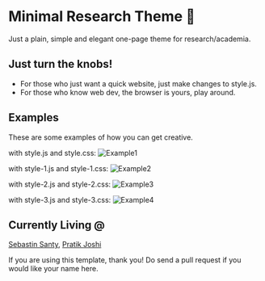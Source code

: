 # Minimal Research Theme :microscope:

Just a plain, simple and elegant one-page theme for research/academia.

## Just turn the knobs!
* For those who just want a quick website, just make changes to style.js.
* For those who know web dev, the browser is yours, play around.

## Examples
These are some examples of how you can get creative.

with style.js and style.css:
![Example1](assets/example1.png)

with style-1.js and style-1.css:
![Example2](assets/example2.png)

with style-2.js and style-2.css:
![Example3](assets/example3.png)

with style-3.js and style-3.css:
![Example4](assets/example4.png)

## Currently Living @
[Sebastin Santy](http://sebastinsanty.com/), [Pratik Joshi](https://pratikmjoshi.github.io/)

If you are using this template, thank you! Do send a pull request if you would like your name here.




